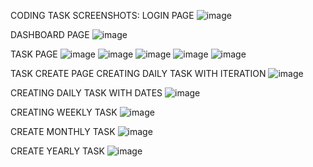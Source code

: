CODING TASK SCREENSHOTS:
LOGIN PAGE
![image](https://user-images.githubusercontent.com/66206565/201384822-2e11b1e6-effa-4a70-a16f-ecdcc6b90266.png)

DASHBOARD PAGE
![image](https://user-images.githubusercontent.com/66206565/201384861-ef727eff-02bb-4881-b13e-f893c458f68a.png)

TASK PAGE
![image](https://user-images.githubusercontent.com/66206565/201384897-08b32623-c35b-4741-9ddb-b88ae4684192.png)
![image](https://user-images.githubusercontent.com/66206565/201384921-0a7866e3-6884-4612-859a-af14922224a0.png)
![image](https://user-images.githubusercontent.com/66206565/201384938-34afa4cb-981c-4e7a-bb6c-cfef20104c4f.png)
![image](https://user-images.githubusercontent.com/66206565/201384957-954846b3-d567-41e1-b8ea-93714f39f4e2.png)
![image](https://user-images.githubusercontent.com/66206565/201385022-dab760f3-4c3b-42a8-be59-c805c3f6b362.png)

TASK CREATE PAGE
CREATING DAILY TASK WITH ITERATION
![image](https://user-images.githubusercontent.com/66206565/201385050-e194cf6b-a7e4-4c31-95eb-c9421ced7e58.png)

CREATING DAILY TASK WITH DATES
![image](https://user-images.githubusercontent.com/66206565/201385100-6c33b0c4-6fca-450d-bef1-58b458bda6e6.png)

CREATING WEEKLY TASK
![image](https://user-images.githubusercontent.com/66206565/201385135-017cb38e-3dee-4396-8074-3228a22b8d0c.png)

CREATE MONTHLY TASK
![image](https://user-images.githubusercontent.com/66206565/201385164-63696096-a30d-4d2d-8d07-da00eb5b6bcc.png)

CREATE YEARLY TASK
![image](https://user-images.githubusercontent.com/66206565/201385228-bbe73504-5a82-46d0-8d04-e90d77a55e12.png)
